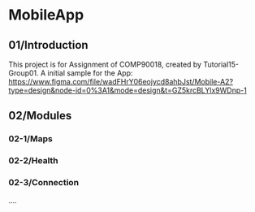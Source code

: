 # MobileApp

## 01/Introduction
This project is for Assignment of COMP90018, created by Tutorial15-Group01.
A initial sample for the App: https://www.figma.com/file/wadFHrY06eojycd8ahbJst/Mobile-A2?type=design&node-id=0%3A1&mode=design&t=GZ5krcBLYlx9WDnp-1

## 02/Modules
### 02-1/Maps

### 02-2/Health

### 02-3/Connection

....
